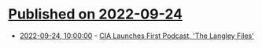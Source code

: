 # [Published on 2022-09-24](index.md)

* [2022-09-24, 10:00:00](https://news.slashdot.org/story/22/09/23/2229244/cia-launches-first-podcast-the-langley-files?utm_source=rss1.0mainlinkanon&utm_medium=feed) - [CIA Launches First Podcast, 'The Langley Files'](https://news.slashdot.org/story/22/09/23/2229244/cia-launches-first-podcast-the-langley-files?utm_source=rss1.0mainlinkanon&utm_medium=feed)
